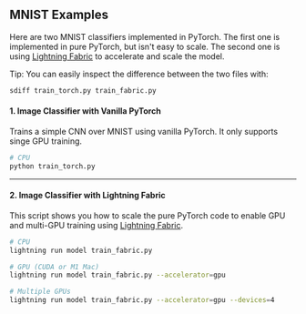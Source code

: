 ## MNIST Examples

Here are two MNIST classifiers implemented in PyTorch.
The first one is implemented in pure PyTorch, but isn't easy to scale.
The second one is using [Lightning Fabric](https://lightning.ai/docs/pytorch/stable/fabric/fabric.html) to accelerate and scale the model.

Tip: You can easily inspect the difference between the two files with:

```bash
sdiff train_torch.py train_fabric.py
```

#### 1. Image Classifier with Vanilla PyTorch

Trains a simple CNN over MNIST using vanilla PyTorch. It only supports singe GPU training.

```bash
# CPU
python train_torch.py
```

______________________________________________________________________

#### 2. Image Classifier with Lightning Fabric

This script shows you how to scale the pure PyTorch code to enable GPU and multi-GPU training using [Lightning Fabric](https://lightning.ai/docs/pytorch/stable/fabric/fabric.html).

```bash
# CPU
lightning run model train_fabric.py

# GPU (CUDA or M1 Mac)
lightning run model train_fabric.py --accelerator=gpu

# Multiple GPUs
lightning run model train_fabric.py --accelerator=gpu --devices=4
```
